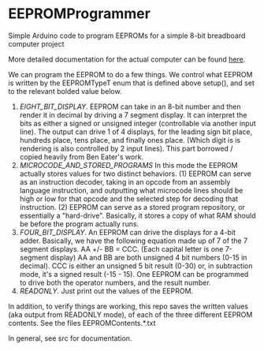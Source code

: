 # EEPROMProgrammer
Simple Arduino code to program EEPROMs for a simple 8-bit breadboard computer project

More detailed documentation for the actual computer can be found [here](https://docs.google.com/document/d/15yL4C0ukLrMd32EVRmozn8x13IjeZRVXZLeEXENS4ys/edit?usp=sharing).

We can program the EEPROM to do a few things. We control what EEPROM is written by the EEPROMTypeT enum that is defined above setup(), and set to the relevant bolded value below.

1. *EIGHT_BIT_DISPLAY*. EEPROM can take in an 8-bit number and then render it in decimal by driving a 7 segment display. It can interpret the bits as either a signed or unsigned integer (controllable via another input line). The output can drive 1 of 4 displays, for the leading sign bit place, hundreds place, tens place, and finally ones place. (Which digit is is rendering is also controlled by 2 input lines). This part borrowed / copied heavily from Ben Eater's work.
2. *MICROCODE_AND_STORED_PROGRAMS* In this mode the EEPROM actually stores values for two distinct behaviors. (1) EEPROM can serve as an instruction decoder, taking in an opcode from an assembly language instruction, and outputting what microcode lines should be high or low for that opcode and the selected step for decoding that instruction. (2) EEPROM can serve as a stored program repository, or essentially a "hard-drive". Basically, it stores a copy of what RAM should be before the program actually runs. 
3. *FOUR_BIT_DISPLAY*. An EEPROM can drive the displays for a 4-bit adder. Basically, we have the following equation made up of 7 of the 7 segment displays.
 AA +/- BB = CCC. (Each capital letter is one 7-segment display)
 AA and BB are both unsigned 4 bit numbers (0-15 in decimal). CCC is either an unsigned 5 bit result (0-30) or, in subtraction mode, it's a signed result (-15 - 15). One EEPROM can be programmed to drive
 both the operator numbers, and the result number.
4. *READONLY*. Just print out the values of the EEPROM.

In addition, to verify things are working, this repo saves the written values (aka output from READONLY mode), of each of the three different EEPROM contents. See the files EEPROMContents.*.txt


In general, see src for documentation.
